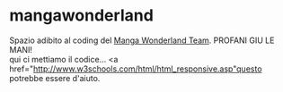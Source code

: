 # mangawonderland <br>
Spazio adibito al coding del <a href="http://mangawonderland.forumcommunity.net">Manga Wonderland Team</a>.
PROFANI GIU LE MANI!<br>
qui ci mettiamo il codice... <a href="http://www.w3schools.com/html/html_responsive.asp"questo</a> potrebbe essere d'aiuto.

